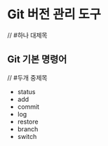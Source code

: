# Git 버전 관리 도구
// #하나 대제목
## Git 기본 명령어
// #두개 중제목

- status
- add
- commit
- log
- restore
- branch
- switch